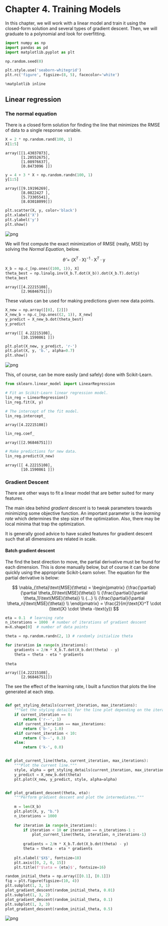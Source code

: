 # Chapter 4. Training Models

In this chapter, we will work with a linear model and train it using the closed-form solution and several types of gradient descent.
Then, we will graduate to a polynomial and look for overfitting.


```python
import numpy as np
import pandas as pd
import matplotlib.pyplot as plt

np.random.seed(0)

plt.style.use('seaborn-whitegrid')
plt.rc('figure', figsize=(8, 5), facecolor='white')
```


```python
%matplotlib inline
```

## Linear regression

### The normal equation

There is a closed form solution for finding the line that minimizes the RMSE of data to a single response variable.


```python
X = 2 * np.random.rand(100, 1)
X[1:5]
```




    array([[1.43037873],
           [1.20552675],
           [1.08976637],
           [0.8473096 ]])




```python
y = 4 + 3 * X + np.random.randn(100, 1)
y[1:5]
```




    array([[9.19196269],
           [8.0822427 ],
           [5.73305541],
           [8.03018099]])




```python
plt.scatter(X, y, color='black')
plt.xlabel('X')
plt.ylabel('y')
plt.show()
```


![png](homl_ch04_files/homl_ch04_6_0.png)


We will first compute the exact minimization of RMSE (really, MSE) by solving the *Normal Equation*, below.

$$
\hat{\theta} = (\boldsymbol{\text{X}}^T \cdot \text{X})^{-1} \cdot \text{X}^T \cdot \text{y}
$$


```python
X_b = np.c_[np.ones((100, 1)), X]
theta_best = np.linalg.inv(X_b.T.dot(X_b)).dot(X_b.T).dot(y)
theta_best
```




    array([[4.22215108],
           [2.96846751]])



These values can be used for making predictions given new data points.


```python
X_new = np.array([[0], [2]])
X_new_b = np.c_[np.ones((2, 1)), X_new]
y_predict = X_new_b.dot(theta_best)
y_predict
```




    array([[ 4.22215108],
           [10.1590861 ]])




```python
plt.plot(X_new, y_predict, 'r-')
plt.plot(X, y, 'b.', alpha=0.7)
plt.show()
```


![png](homl_ch04_files/homl_ch04_11_0.png)


This, of course, can be more easily (and safely) done with Scikit-Learn.


```python
from sklearn.linear_model import LinearRegression

# Fit an Scikit-Learn linear regression model.
lin_reg = LinearRegression()
lin_reg.fit(X, y)

# The intercept of the fit model.
lin_reg.intercept_
```




    array([4.22215108])




```python
lin_reg.coef_
```




    array([[2.96846751]])




```python
# Make predictions for new data.
lin_reg.predict(X_new)
```




    array([[ 4.22215108],
           [10.1590861 ]])



### Gradient Descent

There are other ways to fit a linear model that are better suited for many features.

The main idea behind *gradient descent* is to tweak parameters towards minimizing some objective function.
An important parameter is the *learning rate* which determines the step size of the optimization.
Also, there may be local minima that trap the optimization.

It is generally good advice to have scaled features for gradient descent such that all dimensions are related in scale.

#### Batch gradient descent

The find the best direction to move, the partial derivative must be found for each dimension.
This is done manually below, but of course it can be done quickly using the appropriate Scikit-Learn solver.
The equation for the partial derivative is below:

$$
\nabla_{\theta}\text{MSE}(\theta) =
\begin{pmatrix}
    {\frac{\partial}{\partial \theta_0}\text{MSE}(\theta)} \\
    {\frac{\partial}{\partial \theta_1}\text{MSE}(\theta)} \\
    {...} \\
    {\frac{\partial}{\partial \theta_n}\text{MSE}(\theta)} \\
    \end{pmatrix} =
\frac{2}{m}\text{X}^T \cdot (\text{X} \cdot \theta -\text{y})
$$


```python
eta = 0.1  # learning rate
n_iterations = 1000  # number of iterations of gradient descent
m=X.shape[0]  # number of data points

theta = np.random.randn(2, 1) # randomly initialize theta

for iteration in range(n_iterations):
    gradients = 2/m * X_b.T.dot(X_b.dot(theta) - y)
    theta = theta - eta * gradients
    
theta
```




    array([[4.22215108],
           [2.96846751]])



The see the effect of the learning rate, I built a function that plots the line generated at each step.


```python

def get_styling_details(current_iteration, max_iterations):
    """Get the styling details for the line plot depending on the iteration."""
    if current_iteration == 0:
        return ('r--', 1)
    elif current_iteration == max_iterations:
        return ('b-', 1.0)
    elif current_iteration < 10:
        return ('b--', 0.3)
    else:
        return ('k-', 0.0)


def plot_current_line(theta, current_iteration, max_iterations):
    """Plot the current line."""
    style, alpha = get_styling_details(current_iteration, max_iterations)
    y_predict = X_new_b.dot(theta)
    plt.plot(X_new, y_predict, style, alpha=alpha)


def plot_gradient_descent(theta, eta):
    """Perform gradient descent and plot the intermediates."""
    
    m = len(X_b)
    plt.plot(X, y, "b.")
    n_iterations = 1000
    
    for iteration in range(n_iterations):
        if iteration < 10 or iteration == n_iterations-1 :
            plot_current_line(theta, iteration, n_iterations-1)
        
        gradients = 2/m * X_b.T.dot(X_b.dot(theta) - y)
        theta = theta - eta * gradients
    
    plt.xlabel('$X$', fontsize=18)
    plt.axis([0, 2, 0, 15])
    plt.title(f'$\eta = {eta}$', fontsize=16)
```


```python
random_initial_theta = np.array([[0.1], [0.1]])
fig = plt.figure(figsize=(10, 4))
plt.subplot(1, 3, 1)
plot_gradient_descent(random_initial_theta, 0.01)
plt.subplot(1, 3, 2)
plot_gradient_descent(random_initial_theta, 0.1)
plt.subplot(1, 3, 3)
plot_gradient_descent(random_initial_theta, 0.5)
```


![png](homl_ch04_files/homl_ch04_20_0.png)



```python

```
